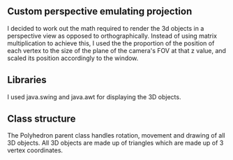 ## Custom perspective emulating projection

I decided to work out the math required to render the 3d objects in a perspective view as opposed to orthographically. Instead of using matrix multiplication to achieve this, I used the the proportion of the position of each vertex to the size of the plane of the camera's FOV at that z value, and scaled its position accordingly to the window.

## Libraries

I used java.swing and java.awt for displaying the 3D objects.

## Class structure

The Polyhedron parent class handles rotation, movement and drawing of all 3D objects. All 3D objects are made up of triangles which are made up of 3 vertex coordinates.
